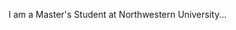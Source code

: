 <!-- Write your biography here. Tell the world about yourself. Link to your favorite [subreddit](http://reddit.com). You can put a picture in, too. The code is already in, just name your picture `prof_pic.jpg` and put it in the `img/` folder.

Put your address / P.O. box / other info right below your picture. You can also disable any these elements by editing `profile` property of the YAML header of your `_pages/about.md`. Edit `_bibliography/papers.bib` and Jekyll will render your [publications page](/al-folio/publications/) automatically.

Link to your social media connections, too. This theme is set up to use [Font Awesome icons](http://fortawesome.github.io/Font-Awesome/) and [Academicons](https://jpswalsh.github.io/academicons/), like the ones below. Add your Facebook, Twitter, LinkedIn, Google Scholar, or just disable all of them. -->

I am a Master's Student at Northwestern University...

<!-- I am a 2nd Year PhD Student at the University of Southern California advised by <a href="https://swabhs.com/">Prof. Swabha Swayamdipta</a> in the NLP department at the <a href="https://dill-lab.github.io/">DILL Lab</a>. 
My research interests lie in investigating societal biases in datasets, measuring the propagation of such biases learned by models in downstream tasks and reasoning about the broader implications of fairness in applications of NLP for social good.

 Previously, I was a Research Assistant in the <a href="https://www.vislang.ai/">Vision, Language and Learning Lab,</a>
working with <a href="https://www.vicenteordonez.com/">Prof. Vicente Ord&oacute;&ntilde;ez - Rice Univ.</a> and <a href="https://tianlu-wang.github.io/">Tianlu Wang - Meta Research </a>  on exploring gender biases in Visual Recognition Models. I was also a member of the <a href="https://engineering.virginia.edu/link-lab">Link Lab</a> under the mentorship of  <a href="https://www.madhurbehl.com/">Prof. Madhur Behl - Univ. of Virginia</a> where I researched methodologies for better traffic scene understanding that contribute to the safety of autonomous vehicles. In my internship at <a href="https://vimeo.com/">Vimeo</a>, I developed a framework to identify biases in search and recommendation models and prototyped <i>Learning to Rank</i> models for video based search.

I graduated with my Master's in Computer Science from the <a href="https://engineering.virginia.edu/">University of Virginia</a> in December 2021. I received my Bachelor of Science at the University of Virginia in Computer Science as a Rodman Scholar. 
Here is a link to my <a href="Resume.pdf"> curriculum vitae</a>. -->
